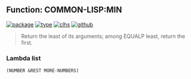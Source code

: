 ## Function: COMMON-LISP:MIN
[![package](https://img.shields.io/badge/Package-COMMON--LISP-5f9ea0.svg?style=social&colorA=999999)](../) [![type](https://img.shields.io/badge/Type-Function-5f9ea0.svg?style=social&colorA=999999)](../#function) [![clhs](https://img.shields.io/badge/CLHS-MIN-5f9ea0.svg?style=social&colorA=999999)](http://www.lispworks.com/documentation/HyperSpec/Body/f_max_m.htm) [![github](https://img.shields.io/badge/GitHub-View_the_source-5f9ea0.svg?style=social&colorA=999999&logo=github)](https://github.com/sbcl/sbcl/blob/master/src/code/numbers.lisp/) 

> Return the least of its arguments; among EQUALP least, return
> the first.

### Lambda list
```
(NUMBER &REST MORE-NUMBERS)
```
